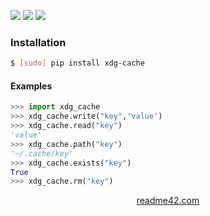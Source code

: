 <!--
https://readme42.com
-->


[![](https://img.shields.io/pypi/v/xdg-cache.svg?maxAge=3600)](https://pypi.org/project/xdg-cache/)
[![](https://img.shields.io/badge/License-Unlicense-blue.svg?longCache=True)](https://unlicense.org/)
[![](https://github.com/andrewp-as-is/xdg-cache.py/workflows/tests42/badge.svg)](https://github.com/andrewp-as-is/xdg-cache.py/actions)

### Installation
```bash
$ [sudo] pip install xdg-cache
```

#### Examples
```python
>>> import xdg_cache
>>> xdg_cache.write("key",'value')
>>> xdg_cache.read("key")
'value'
>>> xdg_cache.path("key")
'~/.cache/key'
>>> xdg_cache.exists("key")
True
>>> xdg_cache.rm("key")
```

<p align="center">
    <a href="https://readme42.com/">readme42.com</a>
</p>
